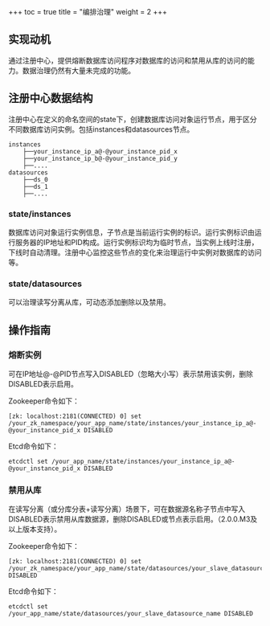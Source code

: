 +++
toc = true
title = "编排治理"
weight = 2
+++

## 实现动机

通过注册中心，提供熔断数据库访问程序对数据库的访问和禁用从库的访问的能力。数据治理仍然有大量未完成的功能。

## 注册中心数据结构

注册中心在定义的命名空间的state下，创建数据库访问对象运行节点，用于区分不同数据库访问实例。包括instances和datasources节点。

```
instances
    ├──your_instance_ip_a@-@your_instance_pid_x
    ├──your_instance_ip_b@-@your_instance_pid_y
    ├──....
datasources
    ├──ds_0
    ├──ds_1
    ├──....
```

### state/instances

数据库访问对象运行实例信息，子节点是当前运行实例的标识。运行实例标识由运行服务器的IP地址和PID构成。运行实例标识均为临时节点，当实例上线时注册，下线时自动清理。注册中心监控这些节点的变化来治理运行中实例对数据库的访问等。

### state/datasources

可以治理读写分离从库，可动态添加删除以及禁用。

## 操作指南

### 熔断实例

可在IP地址@-@PID节点写入DISABLED（忽略大小写）表示禁用该实例，删除DISABLED表示启用。

Zookeeper命令如下：

```
[zk: localhost:2181(CONNECTED) 0] set /your_zk_namespace/your_app_name/state/instances/your_instance_ip_a@-@your_instance_pid_x DISABLED
```

Etcd命令如下：

```
etcdctl set /your_app_name/state/instances/your_instance_ip_a@-@your_instance_pid_x DISABLED
```

### 禁用从库

在读写分离（或分库分表+读写分离）场景下，可在数据源名称子节点中写入DISABLED表示禁用从库数据源，删除DISABLED或节点表示启用。（2.0.0.M3及以上版本支持）。

Zookeeper命令如下：

```
[zk: localhost:2181(CONNECTED) 0] set /your_zk_namespace/your_app_name/state/datasources/your_slave_datasource_name DISABLED
```

Etcd命令如下：

```
etcdctl set /your_app_name/state/datasources/your_slave_datasource_name DISABLED
```
